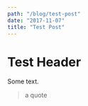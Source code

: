 ```yaml
---
path: "/blog/test-post"
date: "2017-11-07"
title: "Test Post"
---
```

# Test Header
Some text.

> a quote